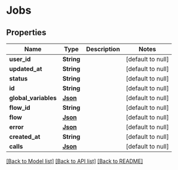 # Jobs
## Properties

| Name | Type | Description | Notes |
|------------ | ------------- | ------------- | -------------|
| **user\_id** | **String** |  | [default to null] |
| **updated\_at** | **String** |  | [default to null] |
| **status** | **String** |  | [default to null] |
| **id** | **String** |  | [default to null] |
| **global\_variables** | [**Json**](Json.md) |  | [default to null] |
| **flow\_id** | **String** |  | [default to null] |
| **flow** | [**Json**](Json.md) |  | [default to null] |
| **error** | [**Json**](Json.md) |  | [default to null] |
| **created\_at** | **String** |  | [default to null] |
| **calls** | [**Json**](Json.md) |  | [default to null] |

[[Back to Model list]](../README.md#documentation-for-models) [[Back to API list]](../README.md#documentation-for-api-endpoints) [[Back to README]](../README.md)

